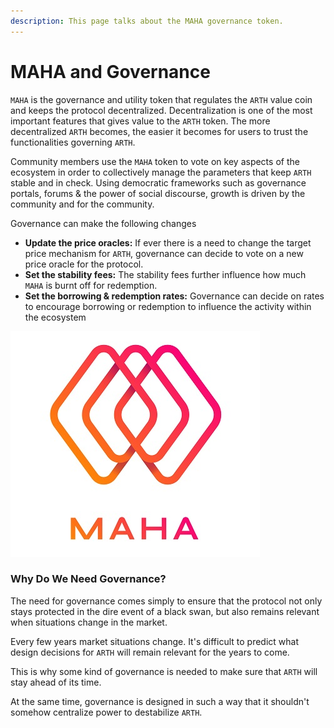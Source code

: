 ```yaml
---
description: This page talks about the MAHA governance token.
---
```


# MAHA and Governance

`MAHA` is the governance and utility token that regulates the `ARTH` value coin and keeps the protocol decentralized. Decentralization is one of the most important features that gives value to the `ARTH` token. The more decentralized `ARTH` becomes, the easier it becomes for users to trust the functionalities governing `ARTH`.

Community members use the `MAHA` token to vote on key aspects of the ecosystem in order to collectively manage the parameters that keep `ARTH` stable and in check. Using democratic frameworks such as governance portals, forums & the power of social discourse, growth is driven by the community and for the community.

Governance can make the following changes

* **Update the price oracles:** If ever there is a need to change the target price mechanism for `ARTH`, governance can decide to vote on a new price oracle for the protocol.
* **Set the stability fees:** The stability fees further influence how much `MAHA` is burnt off for redemption.
* **Set the borrowing & redemption rates:** Governance can decide on rates to encourage borrowing or redemption to influence the activity within the ecosystem

![MAHA means supreme, magnanimous, and being greater than itself](<.gitbook/assets/MAHADAO ASSET-09 (1).jpg>)

### Why Do We Need Governance?

The need for governance comes simply to ensure that the protocol not only stays protected in the dire event of a black swan, but also remains relevant when situations change in the market.

Every few years market situations change. It's difficult to predict what design decisions for `ARTH` will remain relevant for the years to come.

This is why some kind of governance is needed to make sure that `ARTH` will stay ahead of its time.

At the same time, governance is designed in such a way that it shouldn't somehow centralize power to destabilize `ARTH`.
